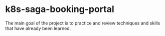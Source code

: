 # k8s-saga-booking-portal
The main goal of the project is to practice and review techniques and skills that have already been learned.
